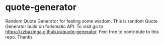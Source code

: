 # quote-generator
Random Quote Generator for feeling some wisdom.
This is random Quote Generator build on forismatic API. To visit go to <a href="https://zzbazinga.github.io/quote-generator/">https://zzbazinga.github.io/quote-generator</a>.
Feel free to contribute to this repo.
Thanks
